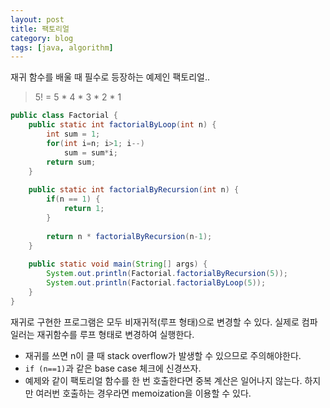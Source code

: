 ```yaml
---
layout: post
title: 팩토리얼
category: blog
tags: [java, algorithm]
---
```

재귀 함수를 배울 때 필수로 등장하는 예제인 팩토리얼..

> 5! = 5 * 4 * 3 * 2 * 1

<!-- more -->

```java
public class Factorial {
    public static int factorialByLoop(int n) {
        int sum = 1;
        for(int i=n; i>1; i--)
            sum = sum*i;
        return sum;
    }
     
    public static int factorialByRecursion(int n) {
        if(n == 1) {
            return 1;
        }
         
        return n * factorialByRecursion(n-1);
    }
     
    public static void main(String[] args) {
        System.out.println(Factorial.factorialByRecursion(5));
        System.out.println(Factorial.factorialByLoop(5));
    }
}
```

재귀로 구현한 프로그램은 모두 비재귀적(루프 형태)으로 변경할 수 있다. 실제로 컴파일러는 재귀함수를 루프 형태로 변경하여 실행한다.

 - 재귀를 쓰면 n이 클 때 stack overflow가 발생할 수 있으므로 주의해야한다.
 - `if (n==1)`과 같은 base case 체크에 신경쓰자. 
 - 예제와 같이 팩토리얼 함수를 한 번 호출한다면 중복 계산은 일어나지 않는다. 하지만 여러번 호출하는 경우라면 memoization을 이용할 수 있다.